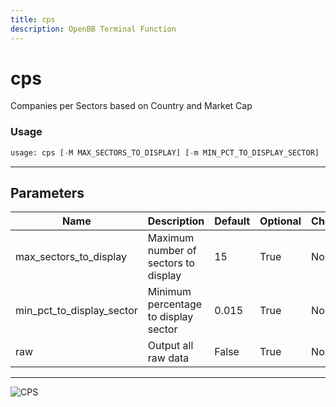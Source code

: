 ```yaml
---
title: cps
description: OpenBB Terminal Function
---
```


# cps

Companies per Sectors based on Country and Market Cap
### Usage 
```python
usage: cps [-M MAX_SECTORS_TO_DISPLAY] [-m MIN_PCT_TO_DISPLAY_SECTOR] [-r]
```
---
## Parameters
| Name | Description | Default | Optional | Choices |
| ---- | ----------- | ------- | -------- | ------- |
| max_sectors_to_display | Maximum number of sectors to display | 15 | True | None |
| min_pct_to_display_sector | Minimum percentage to display sector | 0.015 | True | None |
| raw | Output all raw data | False | True | None |
---
![CPS](https://user-images.githubusercontent.com/46355364/153896194-512699a7-ce52-4cbd-869e-89397bc96dc4.png)

